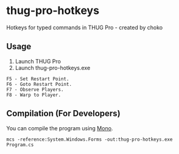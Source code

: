 # thug-pro-hotkeys

Hotkeys for typed commands in THUG Pro - created by choko

## Usage

1. Launch THUG Pro
2. Launch thug-pro-hotkeys.exe

```
F5 - Set Restart Point.
F6 - Goto Restart Point.
F7 - Observe Players.
F8 - Warp to Player.
```

## Compilation (For Developers)

You can compile the program using [Mono](http://www.mono-project.com/docs/getting-started/install/windows/).

```
mcs -reference:System.Windows.Forms -out:thug-pro-hotkeys.exe Program.cs
```
